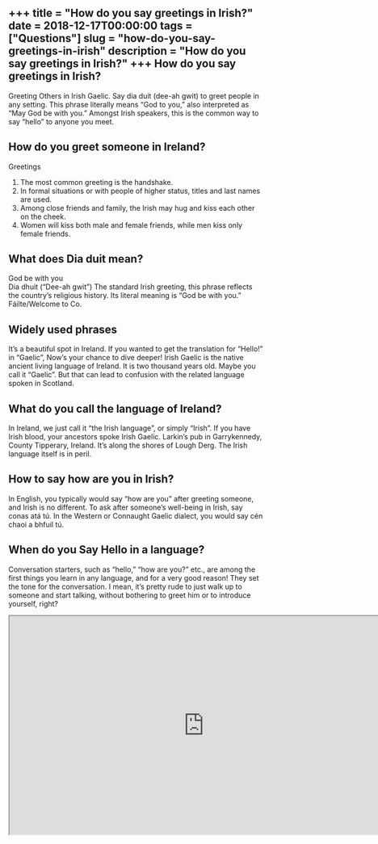 +++
title = "How do you say greetings in Irish?"
date = 2018-12-17T00:00:00
tags = ["Questions"]
slug = "how-do-you-say-greetings-in-irish"
description = "How do you say greetings in Irish?"
+++
How do you say greetings in Irish?
----------------------------------

Greeting Others in Irish Gaelic. Say dia duit (dee-ah gwit) to greet people in any setting. This phrase literally means “God to you,” also interpreted as “May God be with you.” Amongst Irish speakers, this is the common way to say “hello” to anyone you meet.

How do you greet someone in Ireland?
------------------------------------

Greetings

1. The most common greeting is the handshake.
2. In formal situations or with people of higher status, titles and last names are used.
3. Among close friends and family, the Irish may hug and kiss each other on the cheek.
4. Women will kiss both male and female friends, while men kiss only female friends.

What does Dia duit mean?
------------------------

God be with you  
Dia dhuit (“Dee-ah gwit”) The standard Irish greeting, this phrase reflects the country’s religious history. Its literal meaning is “God be with you.” Fáilte/Welcome to Co.

Widely used phrases
-------------------

It’s a beautiful spot in Ireland. If you wanted to get the translation for “Hello!” in “Gaelic”, Now’s your chance to dive deeper! Irish Gaelic is the native ancient living language of Ireland. It is two thousand years old. Maybe you call it “Gaelic”. But that can lead to confusion with the related language spoken in Scotland.

What do you call the language of Ireland?
-----------------------------------------

In Ireland, we just call it “the Irish language”, or simply “Irish”. If you have Irish blood, your ancestors spoke Irish Gaelic. Larkin’s pub in Garrykennedy, County Tipperary, Ireland. It’s along the shores of Lough Derg. The Irish language itself is in peril.

How to say how are you in Irish?
--------------------------------

In English, you typically would say “how are you” after greeting someone, and Irish is no different. To ask after someone’s well-being in Irish, say conas atá tú. In the Western or Connaught Gaelic dialect, you would say cén chaoi a bhfuil tú.

When do you Say Hello in a language?
------------------------------------

Conversation starters, such as “hello,” “how are you?” etc., are among the first things you learn in any language, and for a very good reason! They set the tone for the conversation. I mean, it’s pretty rude to just walk up to someone and start talking, without bothering to greet him or to introduce yourself, right?

<iframe allow="accelerometer; autoplay; clipboard-write; encrypted-media; gyroscope; picture-in-picture" allowfullscreen="" class="__youtube_prefs__  epyt-is-override  no-lazyload" data-no-lazy="1" data-origheight="433" data-origwidth="770" data-skipgform_ajax_framebjll="" height="433" id="_ytid_72637" loading="lazy" src="https://www.youtube.com/embed/Gsov9JlhyGU?enablejsapi=1&autoplay=0&cc_load_policy=0&cc_lang_pref=&iv_load_policy=1&loop=0&modestbranding=0&rel=1&fs=1&playsinline=0&autohide=2&theme=dark&color=red&controls=1&" title="YouTube player" width="770"></iframe>